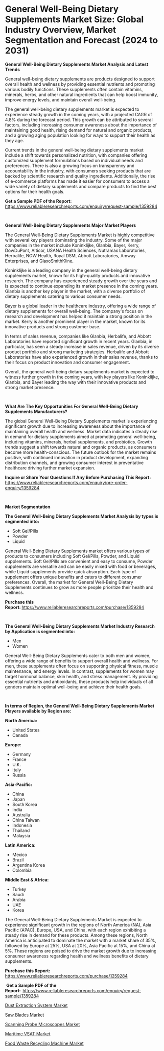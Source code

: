 <p><h1>General Well-Being Dietary Supplements Market Size: Global Industry Overview, Market Segmentation and Forecast (2024 to 2031)</h1></p><p><strong>General Well-Being Dietary Supplements Market Analysis and Latest Trends</strong></p>
<p><p>General well-being dietary supplements are products designed to support overall health and wellness by providing essential nutrients and promoting various bodily functions. These supplements often contain vitamins, minerals, herbs, and other natural ingredients that can help boost immunity, improve energy levels, and maintain overall well-being.</p><p>The general well-being dietary supplements market is expected to experience steady growth in the coming years, with a projected CAGR of 4.8% during the forecast period. This growth can be attributed to several factors, including increasing consumer awareness about the importance of maintaining good health, rising demand for natural and organic products, and a growing aging population looking for ways to support their health as they age.</p><p>Current trends in the general well-being dietary supplements market include a shift towards personalized nutrition, with companies offering customized supplement formulations based on individual needs and preferences. There is also a growing focus on transparency and accountability in the industry, with consumers seeking products that are backed by scientific research and quality ingredients. Additionally, the rise of e-commerce platforms has made it easier for consumers to access a wide variety of dietary supplements and compare products to find the best options for their health goals.</p></p>
<p><strong>Get a Sample PDF of the Report:&nbsp;</strong> <a href="https://www.reliableresearchreports.com/enquiry/request-sample/1359284">https://www.reliableresearchreports.com/enquiry/request-sample/1359284</a></p>
<p>&nbsp;</p>
<p><strong>General Well-Being Dietary Supplements Major Market Players</strong></p>
<p><p>The General Well-Being Dietary Supplements Market is highly competitive with several key players dominating the industry. Some of the major companies in the market include Koninklijke, Glanbia, Bayer, Kerry, DowDuPont, Alticor, USANA Health Sciences, Nutramax Laboratories, Herbalife, NOW Health, Royal DSM, Abbott Laboratories, Amway Enterprises, and GlaxoSmithKline.</p><p>Koninklijke is a leading company in the general well-being dietary supplements market, known for its high-quality products and innovative research. The company has experienced steady growth over the years and is expected to continue expanding its market presence in the coming years. Glanbia is another key player in the market, with a diverse portfolio of dietary supplements catering to various consumer needs.</p><p>Bayer is a global leader in the healthcare industry, offering a wide range of dietary supplements for overall well-being. The company's focus on research and development has helped it maintain a strong position in the market. Kerry is another prominent player in the market, known for its innovative products and strong customer base.</p><p>In terms of sales revenue, companies like Glanbia, Herbalife, and Abbott Laboratories have reported significant growth in recent years. Glanbia, in particular, has seen a steady increase in sales revenue, driven by its diverse product portfolio and strong marketing strategies. Herbalife and Abbott Laboratories have also experienced growth in their sales revenue, thanks to their focus on product innovation and consumer engagement.</p><p>Overall, the general well-being dietary supplements market is expected to witness further growth in the coming years, with key players like Koninklijke, Glanbia, and Bayer leading the way with their innovative products and strong market presence.</p></p>
<p>&nbsp;</p>
<p><strong>What Are The Key Opportunities For General Well-Being Dietary Supplements Manufacturers?</strong></p>
<p><p>The global General Well-Being Dietary Supplements market is experiencing significant growth due to increasing awareness about the importance of maintaining overall health and wellness. Market data indicates a steady rise in demand for dietary supplements aimed at promoting general well-being, including vitamins, minerals, herbal supplements, and probiotics. Growth trends suggest a shift towards natural and organic products, as consumers become more health-conscious. The future outlook for the market remains positive, with continued innovation in product development, expanding distribution channels, and growing consumer interest in preventative healthcare driving further market expansion.</p></p>
<p><strong>Inquire or Share Your Questions If Any Before Purchasing This Report:</strong> <a href="https://www.reliableresearchreports.com/enquiry/pre-order-enquiry/1359284">https://www.reliableresearchreports.com/enquiry/pre-order-enquiry/1359284</a></p>
<p>&nbsp;</p>
<p><strong>Market Segmentation</strong></p>
<p><strong>The General Well-Being Dietary Supplements Market Analysis by types is segmented into:</strong></p>
<p><ul><li>Soft Gel/Pills</li><li>Powder</li><li>Liquid</li></ul></p>
<p><p>General Well-Being Dietary Supplements market offers various types of products to consumers including Soft Gel/Pills, Powder, and Liquid supplements. Soft Gel/Pills are convenient and easy to consume, Powder supplements are versatile and can be easily mixed with food or beverages, while Liquid supplements provide quick absorption. Each type of supplement offers unique benefits and caters to different consumer preferences. Overall, the market for General Well-Being Dietary Supplements continues to grow as more people prioritize their health and wellness.</p></p>
<p><strong>Purchase this Report:&nbsp;</strong><a href="https://www.reliableresearchreports.com/purchase/1359284">https://www.reliableresearchreports.com/purchase/1359284</a></p>
<p>&nbsp;</p>
<p><strong>The General Well-Being Dietary Supplements Market Industry Research by Application is segmented into:</strong></p>
<p><ul><li>Men</li><li>Women</li></ul></p>
<p><p>General Well-Being Dietary Supplements cater to both men and women, offering a wide range of benefits to support overall health and wellness. For men, these supplements often focus on supporting physical fitness, muscle maintenance, and energy levels. In contrast, supplements for women may target hormonal balance, skin health, and stress management. By providing essential nutrients and antioxidants, these products help individuals of all genders maintain optimal well-being and achieve their health goals.</p></p>
<p>&nbsp;</p>
<p><strong>In terms of Region, the General Well-Being Dietary Supplements Market Players available by Region are:</strong></p>
<p>
    <p> <strong> North America: </strong>
        <ul>
            <li>United States</li>
            <li>Canada</li>
        </ul>
        </p> 
    <p> <strong> Europe: </strong>
        <ul>
            <li>Germany</li>
            <li>France</li>
            <li>U.K.</li>
            <li>Italy</li>
            <li>Russia</li>
        </ul>
        </p> 
    <p> <strong> Asia-Pacific: </strong>
        <ul>
            <li>China</li>
            <li>Japan</li>
            <li>South Korea</li>
            <li>India</li>
            <li>Australia</li>
            <li>China Taiwan</li>
            <li>Indonesia</li>
            <li>Thailand</li>
            <li>Malaysia</li>
        </ul>
        </p> 
    <p> <strong> Latin America: </strong>
        <ul>
            <li>Mexico</li>
            <li>Brazil</li>
            <li>Argentina Korea</li>
            <li>Colombia</li>
        </ul>
        </p> 
    <p> <strong> Middle East & Africa: </strong>
        <ul>
            <li>Turkey</li>
            <li>Saudi</li>
            <li>Arabia</li>
            <li>UAE</li>
            <li>Korea</li>
        </ul>
    </p>
    </p>
<p><p>The General Well-Being Dietary Supplements Market is expected to experience significant growth in the regions of North America (NA), Asia Pacific (APAC), Europe, USA, and China, with each region exhibiting a steady rise in demand for these products. Among these regions, North America is anticipated to dominate the market with a market share of 35%, followed by Europe at 25%, USA at 20%, Asia Pacific at 15%, and China at 5%. These regions are poised to drive the market growth due to increasing consumer awareness regarding health and wellness benefits of dietary supplements.</p></p>
<p><strong>Purchase this Report: </strong><a href="https://www.reliableresearchreports.com/purchase/1359284">https://www.reliableresearchreports.com/purchase/1359284</a></p>
<p>&nbsp;<strong>Get a Sample PDF of the Report:&nbsp;&nbsp;</strong><a href="https://www.reliableresearchreports.com/enquiry/request-sample/1359284">https://www.reliableresearchreports.com/enquiry/request-sample/1359284</a></p>
<p><strong></strong></p>
<p><p><a href="https://medium.com/@thomasking867/dust-extraction-system-market-research-report-its-history-and-forecast-2024-to-2031-c1fb936fd5d2">Dust Extraction System Market</a></p><p><a href="https://medium.com/@thomasking867/saw-blades-market-report-reveals-the-latest-trends-and-growth-opportunities-of-this-market-47598e7b66e3">Saw Blades Market</a></p><p><a href="https://medium.com/@thomasking867/scanning-probe-microscopes-market-share-evolution-and-market-growth-trends-2024-2031-d432a26c25b7">Scanning Probe Microscopes Market</a></p><p><a href="https://medium.com/@thomasking867/maritime-vsat-market-size-market-outlook-and-market-forecast-2024-to-2031-ce05359a4e4b">Maritime VSAT Market</a></p><p><a href="https://medium.com/@thomasking867/food-waste-recycling-machine-market-analysis-its-cagr-market-segmentation-and-global-industry-5aa04e8f1c3f">Food Waste Recycling Machine Market</a></p></p>